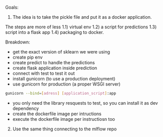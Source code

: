 Goals:

1) The idea is to take the pickle file and put it as a docker application.

The steps are more of less 
 1.1) virtual env
 1.2) a script for predictions
 1.3) script into a flask app
 1.4) packaging to docker.

Breakdown: 
* get the exact version of sklearn we were using
* create pip env 
* create predict to handle the predictions
* create flask application inside prediction
* connect with test to test it out
* install gunicorn (to use a production deployment)
* use gunicorn for production (a proper WSGI server)

```bash 
gunicorn --bind=[adress] [application_script]:app
```

* you only need the library resquests to test, so you can install it as dev dependency 
* create the dockerfile image per intructions
* execute the dockerfile image per instructiosn too 

2) Use the same thing connecting to the mlflow repo
